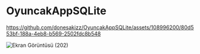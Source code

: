 # OyuncakAppSQLite



https://github.com/donesakizz/OyuncakAppSQLite/assets/108996200/80d553bf-188a-4eb8-b569-2502fdc8b548

![Ekran Görüntüsü (202)](https://github.com/donesakizz/OyuncakAppSQLite/assets/108996200/d5d45ec4-41fa-491d-966d-d0bc14b17fdf)



